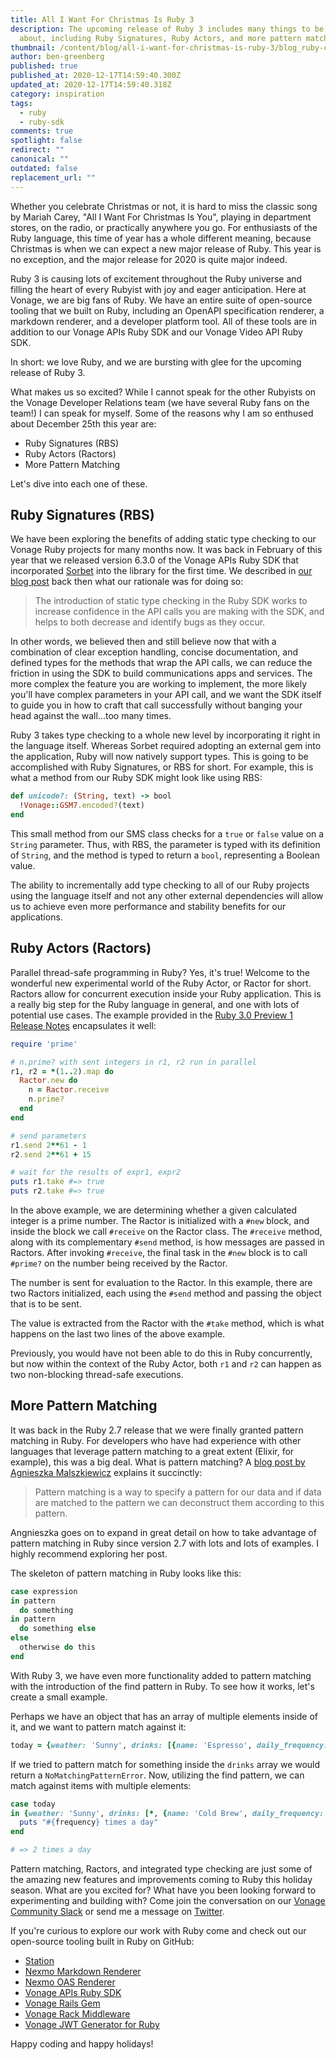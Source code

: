 ```yaml
---
title: All I Want For Christmas Is Ruby 3
description: The upcoming release of Ruby 3 includes many things to be excited
  about, including Ruby Signatures, Ruby Actors, and more pattern matching.
thumbnail: /content/blog/all-i-want-for-christmas-is-ruby-3/blog_ruby-christmas_1200x600.jpg
author: ben-greenberg
published: true
published_at: 2020-12-17T14:59:40.300Z
updated_at: 2020-12-17T14:59:40.318Z
category: inspiration
tags:
  - ruby
  - ruby-sdk
comments: true
spotlight: false
redirect: ""
canonical: ""
outdated: false
replacement_url: ""
---
```

Whether you celebrate Christmas or not, it is hard to miss the classic song by Mariah Carey, "All I Want For Christmas Is You", playing in department stores, on the radio, or practically anywhere you go. For enthusiasts of the Ruby language, this time of year has a whole different meaning, because Christmas is when we can expect a new major release of Ruby. This year is no exception, and the major release for 2020 is quite major indeed.

Ruby 3 is causing lots of excitement throughout the Ruby universe and filling the heart of every Rubyist with joy and eager anticipation. Here at Vonage, we are big fans of Ruby. We have an entire suite of open-source tooling that we built on Ruby, including an OpenAPI specification renderer, a markdown renderer, and a developer platform tool. All of these tools are in addition to our Vonage APIs Ruby SDK and our Vonage Video API Ruby SDK.

In short: we love Ruby, and we are bursting with glee for the upcoming release of Ruby 3.

What makes us so excited? While I cannot speak for the other Rubyists on the Vonage Developer Relations team (we have several Ruby fans on the team!) I can speak for myself. Some of the reasons why I am so enthused about December 25th this year are:

* Ruby Signatures (RBS)
* Ruby Actors (Ractors)
* More Pattern Matching

Let's dive into each one of these.

## Ruby Signatures (RBS)

We have been exploring the benefits of adding static type checking to our Vonage Ruby projects for many months now. It was back in February of this year that we released version 6.3.0 of the Vonage APIs Ruby SDK that incorporated [Sorbet](https://sorbet.org) into the library for the first time. We described in [our blog post](https://www.nexmo.com/legacy-blog/2020/02/26/nexmo-ruby-new-release-host-overriding-dr) back then what our rationale was for doing so:

> The introduction of static type checking in the Ruby SDK works to increase confidence in the API calls you are making with the SDK, and helps to both decrease and identify bugs as they occur.

In other words, we believed then and still believe now that with a combination of clear exception handling, concise documentation, and defined types for the methods that wrap the API calls, we can reduce the friction in using the SDK to build communications apps and services. The more complex the feature you are working to implement, the more likely you'll have complex parameters in your API call, and we want the SDK itself to guide you in how to craft that call successfully without banging your head against the wall...too many times.

Ruby 3 takes type checking to a whole new level by incorporating it right in the language itself. Whereas Sorbet required adopting an external gem into the application, Ruby will now natively support types. This is going to be accomplished with Ruby Signatures, or RBS for short. For example, this is what a method from our Ruby SDK might look like using RBS:

```ruby
def unicode?: (String, text) -> bool
  !Vonage::GSM7.encoded?(text)
end
```

This small method from our SMS class checks for a `true` or `false` value on a `String` parameter. Thus, with RBS, the parameter is typed with its definition of `String`, and the method is typed to return a `bool`, representing a Boolean value.

The ability to incrementally add type checking to all of our Ruby projects using the language itself and not any other external dependencies will allow us to achieve even more performance and stability benefits for our applications. 

## Ruby Actors (Ractors)

Parallel thread-safe programming in Ruby? Yes, it's true! Welcome to the wonderful new experimental world of the Ruby Actor, or Ractor for short. Ractors allow for concurrent execution inside your Ruby application. This is a really big step for the Ruby language in general, and one with lots of potential use cases. The example provided in the [Ruby 3.0 Preview 1 Release Notes](https://www.ruby-lang.org/en/news/2020/09/25/ruby-3-0-0-preview1-released/) encapsulates it well:

```ruby
require 'prime'

# n.prime? with sent integers in r1, r2 run in parallel
r1, r2 = *(1..2).map do
  Ractor.new do
    n = Ractor.receive
    n.prime?
  end
end

# send parameters
r1.send 2**61 - 1
r2.send 2**61 + 15

# wait for the results of expr1, expr2
puts r1.take #=> true
puts r2.take #=> true
```

In the above example, we are determining whether a given calculated integer is a prime number. The Ractor is initialized with a `#new` block, and inside the block we call `#receive` on the Ractor class. The `#receive` method, along with its complementary `#send` method, is how messages are passed in Ractors. After invoking `#receive`, the final task in the `#new` block is to call `#prime?` on the number being received by the Ractor.

The number is sent for evaluation to the Ractor. In this example, there are two Ractors initialized, each using the `#send` method and passing the object that is to be sent. 

The value is extracted from the Ractor with the `#take` method, which is what happens on the last two lines of the above example.

Previously, you would have not been able to do this in Ruby concurrently, but now within the context of the Ruby Actor, both `r1` and `r2` can happen as two non-blocking thread-safe executions.

## More Pattern Matching

It was back in the Ruby 2.7 release that we were finally granted pattern matching in Ruby. For developers who have had experience with other languages that leverage pattern matching to a great extent (Elixir, for example), this was a big deal. What is pattern matching? A [blog post by Agnieszka Malszkiewicz](https://womanonrails.com/ruby-pattern-matching) explains it succinctly:

> Pattern matching is a way to specify a pattern for our data and if data are matched to the pattern we can deconstruct them according to this pattern.

Angnieszka goes on to expand in great detail on how to take advantage of pattern matching in Ruby since version 2.7 with lots and lots of examples. I highly recommend exploring her post.

The skeleton of pattern matching in Ruby looks like this:

```ruby
case expression
in pattern
  do something
in pattern
  do something else
else
  otherwise do this
end
```

With Ruby 3, we have even more functionality added to pattern matching with the introduction of the find pattern in Ruby. To see how it works, let's create a small example.

Perhaps we have an object that has an array of multiple elements inside of it, and we want to pattern match against it:

```ruby
today = {weather: 'Sunny', drinks: [{name: 'Espresso', daily_frequency: 3}, {name: 'Cold Brew', daily_frequency: 2}, day: 'Tuesday']}
```

If we tried to pattern match for something inside the `drinks` array we would return a `NoMatchingPatternError`. Now, utilizing the find pattern, we can match against items with multiple elements:

```ruby
case today
in {weather: 'Sunny', drinks: [*, {name: 'Cold Brew', daily_frequency: frequency}, *], *}
  puts "#{frequency} times a day"
end

# => 2 times a day
```

Pattern matching, Ractors, and integrated type checking are just some of the amazing new features and improvements coming to Ruby this holiday season. What are you excited for? What have you been looking forward to experimenting and building with? Come join the conversation on our [Vonage Community Slack](https://developer.nexmo.com/community/slack) or send me a message on [Twitter](https://twitter.com/rabbigreenberg).

If you're curious to explore our work with Ruby come and check out our open-source tooling built in Ruby on GitHub:

* [Station](https://github.com/Nexmo/station)
* [Nexmo Markdown Renderer](https://github.com/Nexmo/nexmo-markdown-renderer)
* [Nexmo OAS Renderer](https://github.com/Nexmo/nexmo-oas-renderer)
* [Vonage APIs Ruby SDK](https://github.com/Vonage/vonage-ruby-sdk)
* [Vonage Rails Gem](https://github.com/Nexmo/nexmo-rails)
* [Vonage Rack Middleware](https://github.com/Nexmo/nexmo-rack)
* [Vonage JWT Generator for Ruby](https://github.com/Nexmo/nexmo-jwt-ruby)

Happy coding and happy holidays!
